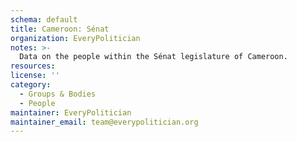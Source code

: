 ```yaml
---
schema: default
title: Cameroon: Sénat
organization: EveryPolitician
notes: >-
  Data on the people within the Sénat legislature of Cameroon.
resources:
license: ''
category:
  - Groups & Bodies
  - People
maintainer: EveryPolitician
maintainer_email: team@everypolitician.org
---
```


